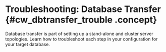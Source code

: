 # Troubleshooting: Database Transfer {#cw_dbtransfer_trouble .concept}

Database transfer is part of setting up a stand-alone and cluster server topologies. Learn how to troubleshoot each step in your configuration for your target database.

